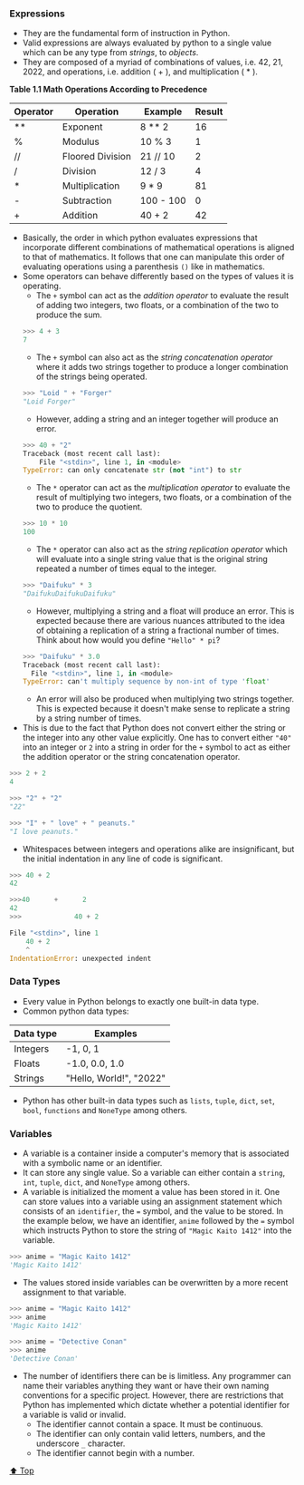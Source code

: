 <div id="Top" />

### Expressions
- They are the fundamental form of instruction in Python. 
- Valid expressions are always evaluated by python to a single value which can be any type from *strings*, to *objects*.
- They are composed of a myriad of combinations of values, i.e. 42, 21, 2022, and operations, i.e. addition ( + ), and multiplication ( * ).

<p style="font-size: 14px; margin: 0; font-weight: bold;">Table 1.1 Math Operations According to Precedence</p>

| Operator | Operation        | Example  | Result |
|----------|------------------|----------|--------|
| **       | Exponent         | 8 ** 2   | 16     |
| %        | Modulus          | 10 % 3   | 1      |
| //       | Floored Division | 21 // 10 | 2      |
| /        | Division         | 12 / 3   | 4      |
| *        | Multiplication   | 9 * 9    | 81     |
| -        | Subtraction      | 100 - 100| 0      |
| +        | Addition         | 40 + 2   | 42     |
 
- Basically, the order in which python evaluates expressions that incorporate different combinations of mathematical operations is aligned to that of mathematics. It follows that one can manipulate this order of evaluating operations using a parenthesis `()` like in mathematics.
- Some operators can behave differently based on the types of values it is operating.
	- The `+` symbol can act as the *addition operator* to evaluate the result of adding two integers, two floats, or a combination of the two to produce the sum.
	```python
	>>> 4 + 3
	7
	```
	- The `+` symbol can also act as the *string concatenation operator* where it adds two strings together to produce a longer combination of the strings being operated.
	```python
	>>> "Loid " + "Forger"
	"Loid Forger"
	```
	- However, adding a string and an integer together will produce an error.
	```python
	>>> 40 + "2"
	Traceback (most recent call last):
		File "<stdin>", line 1, in <module>
	TypeError: can only concatenate str (not "int") to str
	```
	- The `*` operator can act as the *multiplication operator* to evaluate the result of multiplying two integers, two floats, or a combination of the two to produce the quotient.
	```python
	>>> 10 * 10
	100
	```
	- The `*` operator can also act as the *string replication operator* which will evaluate into a single string value that is the original string repeated a number of times equal to the integer.
	```python
	>>> "Daifuku" * 3
	"DaifukuDaifukuDaifuku"
	``` 
	- However, multiplying a string and a float will produce an error. This is expected because there are various nuances attributed to the idea of obtaining a replication of a string a fractional number of times. Think about how would you define `"Hello" * pi`?
	```python
	>>> "Daifuku" * 3.0
	Traceback (most recent call last):
	  File "<stdin>", line 1, in <module>
	TypeError: can't multiply sequence by non-int of type 'float'
	```
	- An error will also be produced when multiplying two strings together. This is expected because it doesn't make sense to replicate a string by a string number of times.
- This is due to the fact that Python does not convert either the string or the integer into any other value explicitly. One has to convert either `"40"` into an integer or `2` into a string in order for the `+` symbol to act as either the addition operator or the string concatenation operator.
```python
>>> 2 + 2
4

>>> "2" + "2"
"22"

>>> "I" + " love" + " peanuts."
"I love peanuts."
```
-  Whitespaces between integers and operations alike are insignificant, but the initial indentation in any line of code is significant.
```python
>>> 40 + 2
42

>>>40      +      2
42
>>>             40 + 2

File "<stdin>", line 1
	40 + 2
    ^
IndentationError: unexpected indent
```

### Data Types

- Every value in Python belongs to exactly one built-in data type.
- Common python data types:
  
| Data type | Examples                |
| --------- | ----------------------- |
| Integers  | -1, 0, 1                |
| Floats    | -1.0, 0.0, 1.0          |
| Strings   | "Hello, World!", "2022" | 
- Python has other built-in data types such as `lists`, `tuple`, `dict`, `set`, `bool`, `functions` and `NoneType` among others.

### Variables
- A variable is a container inside a computer's memory that is associated with a symbolic name or an identifier.
- It can store any single value. So a variable can either contain a `string`, `int`, `tuple`, `dict`, and `NoneType` among others.
- A variable is initialized the moment a value has been stored in it. One can store values into a variable using an assignment statement which consists of an `identifier`, the `=` symbol, and the value to be stored. In the example below, we have an identifier, `anime` followed by the `=` symbol which instructs Python to store the string of `"Magic Kaito 1412"` into the variable.
```python
>>> anime = "Magic Kaito 1412"
'Magic Kaito 1412'
```
- The values stored inside variables can be overwritten by a more recent assignment to that variable.
```python
>>> anime = "Magic Kaito 1412"
>>> anime
'Magic Kaito 1412'

>>> anime = "Detective Conan"
>>> anime
'Detective Conan'
```
- The number of identifiers there can be is limitless. Any programmer can name their variables anything they want or have their own naming conventions for a specific project. However, there are restrictions that Python has implemented which dictate whether a potential identifier for a variable is valid or invalid.
	- The identifier cannot contain a space. It must be continuous.
	- The identifier can only contain valid letters, numbers, and the underscore `_` character.
	- The identifier cannot begin with a number.



[⬆️ Top](#Top)





